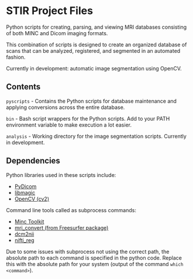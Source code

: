 STIR Project Files
==================

Python scripts for creating, parsing, and viewing
MRI databases consisting of both MINC and Dicom imaging
formats.

This combination of scripts is designed to create an organized
database of scans that can be analyzed, registered, and segmented
in an automated fashion.

Currently in development: automatic image segmentation using
OpenCV. 

Contents
--------
`pyscripts` - Contains the Python scripts for database maintenance and
              applying conversions across the entire database.

`bin` - Bash script wrappers for the Python scripts. Add to your PATH 
        environment variable to make execution a lot easier.

`analysis` - Working directory for the image segmentation scripts. 
             Currently in development.

Dependencies
------------

Python libraries used in these scripts include:

- [PyDicom][pydicom]
- [libmagic][libmagic]
- [OpenCV (cv2)][opencv]

Command line tools called as subprocess commands:
- [Minc Toolkit][minctool]
- [mri_convert (from Freesurfer package)][mriconvert]
- [dcm2nii][dcm2nii]
- [nifti_reg][niftireg_link]

Due to some issues with subprocess not using the correct path, the
absolute path to each command is specified in the python code. Replace
this with the absolute path for your system (output of the command
`which <command>`).


[pydicom]: https://github.com/darcymason/pydicom
[libmagic]: https://pypi.python.org/pypi/python-magic
[opencv]: http://opencv.org/
[minctool]: https://github.com/BIC-MNI/minc-toolkit
[mriconvert]: http://freesurfer.net/
[dcm2nii]: https://www.nitrc.org/projects/dcm2nii/
[niftireg_link]: http://cmictig.cs.ucl.ac.uk/wiki/index.php/NiftyReg
